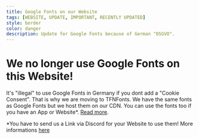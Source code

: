 ```yaml
---
title: Google Fonts on our Website
tags: [WEBSITE, UPDATE, IMPORTANT, RECENTLY UPDATED]
style: border
color: danger
description: Update for Google Fonts because of German "DSGVO".
---
```


# We no longer use Google Fonts on this Website!
It's "illegal" to use Google Fonts in Germany if you dont add a "Cookie Consent". That is why we are moving to TFNFonts. We have the same fonts as Google Fonts but we host them on our CDN. You can use the fonts too if you have an App or Website*. [Read more](https://tfngames.tk/how-to/use-tfnfonts).



*You have to send us a Link via Discord for your Website to use them! More informations [here](https://google.de)